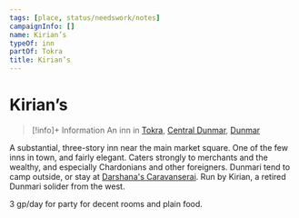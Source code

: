 ```yaml
---
tags: [place, status/needswork/notes]
campaignInfo: []
name: Kirian’s
typeOf: inn
partOf: Tokra
title: Kirian’s
---
```

# Kirian’s
>[!info]+ Information
> An  inn in [Tokra](<./tokra.md>), [Central Dunmar](<../central-dunmar.md>), [Dunmar](<../../dunmar.md>)


A substantial, three-story inn near the main market square. One of the few inns in town, and fairly elegant. Caters strongly to merchants and the wealthy, and especially Chardonians and other foreigners. Dunmari tend to camp outside, or stay at [Darshana's Caravanserai](<./darshana-s-caravanserai.md>). Run by Kirian, a retired Dunmari solider from the west. 

3 gp/day for party for decent rooms and plain food.

